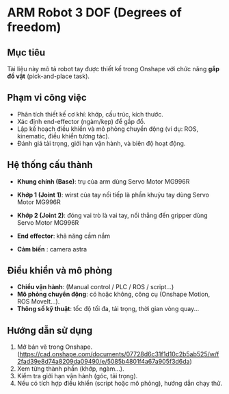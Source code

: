 # ARM Robot 3 DOF (Degrees of freedom) 

## Mục tiêu
Tài liệu này mô tả robot tay được thiết kế trong Onshape với chức năng **gắp đồ vật** (pick-and-place task).

## Phạm vi công việc
- Phân tích thiết kế cơ khí: khớp, cấu trúc, kích thước.
- Xác định end-effector (ngàm/kẹp) để gắp đồ.
- Lập kế hoạch điều khiển và mô phỏng chuyển động (ví dụ: ROS, kinematic, điều khiển tương tác).
- Đánh giá tải trọng, giới hạn vận hành, và biên độ hoạt động.

## Hệ thống cấu thành
- **Khung chính (Base)**: trụ của arm dùng Servo Motor MG996R 
- **Khớp 1 (Joint 1)**: wirst của tay nối tiếp là phần khuỷu tay dùng Servo Motor MG996R 
- **Khớp 2 (Joint 2)**: đóng vai trò là vai tay, nối thẳng đến gripper dùng Servo Motor MG996R 

- **End effector**: khả năng cầm nắm
- **Cảm biến** : camera astra

## Điều khiển và mô phỏng
- **Chiều vận hành**: (Manual control / PLC / ROS / script…)
- **Mô phỏng chuyển động**: có hoặc không, công cụ (Onshape Motion, ROS MoveIt…).
- **Thông số kỹ thuật**: tốc độ tối đa, tải trọng, thời gian vòng quay...

## Hướng dẫn sử dụng
1. Mở bản vẽ trong Onshape. (https://cad.onshape.com/documents/07728d6c31f1d10c2b5ab525/w/f2fad39e8d74a8209da09490/e/5085b4801f4a67a905f3d6da)
2. Xem từng thành phần (khớp, ngàm...).
3. Kiểm tra giới hạn vận hành (góc, tải trọng).
4. Nếu có tích hợp điều khiển (script hoặc mô phỏng), hướng dẫn chạy thử.
